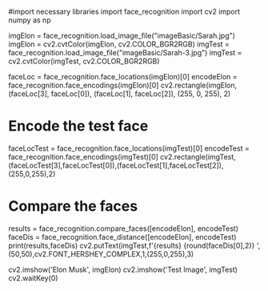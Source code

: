 #import necessary libraries
import face_recognition
import cv2
import numpy as np

imgElon = face_recognition.load_image_file("imageBasic/Sarah.jpg")
imgElon = cv2.cvtColor(imgElon, cv2.COLOR_BGR2RGB)
imgTest = face_recognition.load_image_file("imageBasic/Sarah-3.jpg")
imgTest = cv2.cvtColor(imgTest, cv2.COLOR_BGR2RGB)

faceLoc = face_recognition.face_locations(imgElon)[0]
encodeElon = face_recognition.face_encodings(imgElon)[0]
cv2.rectangle(imgElon, (faceLoc[3], faceLoc[0]), (faceLoc[1], faceLoc[2]), (255, 0, 255), 2)
# Encode the test face

faceLocTest = face_recognition.face_locations(imgTest)[0]
encodeTest = face_recognition.face_encodings(imgTest)[0]
cv2.rectangle(imgTest,(faceLocTest[3],faceLocTest[0]),(faceLocTest[1],faceLocTest[2]),(255,0,255),2)


# Compare the faces
results = face_recognition.compare_faces([encodeElon], encodeTest)
faceDis = face_recognition.face_distance([encodeElon], encodeTest)
print(results,faceDis)
cv2.putText(imgTest,f'{results} {round(faceDis[0],2)} ',(50,50),cv2.FONT_HERSHEY_COMPLEX,1,(255,0,255),3)

cv2.imshow('Elon Musk', imgElon)
cv2.imshow('Test Image', imgTest)
cv2.waitKey(0)

 
